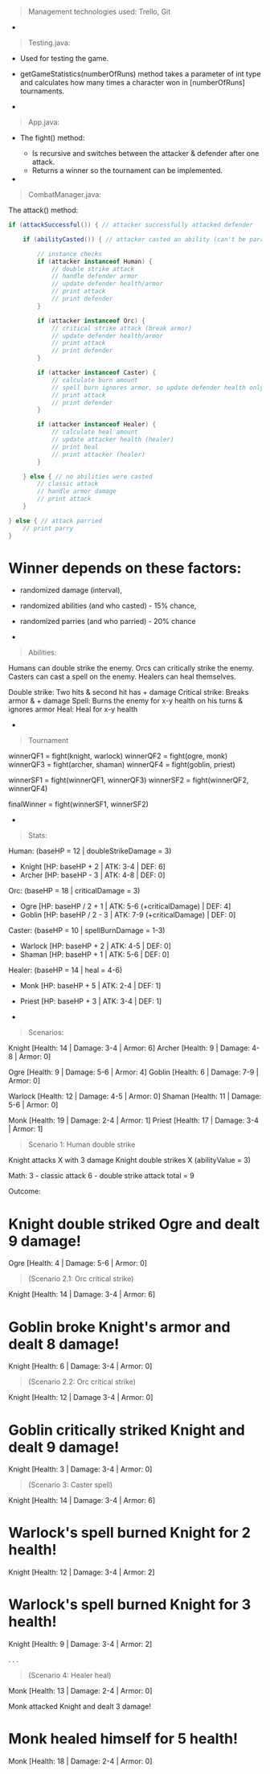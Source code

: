 > Management technologies used: Trello, Git

-

> Testing.java:

- Used for testing the game.
- getGameStatistics(numberOfRuns) method takes a parameter of int type and calculates how many times a character won in [numberOfRuns] tournaments.

-

> App.java:

- The fight() method:

  - Is recursive and switches between the attacker & defender after one attack.
  - Returns a winner so the tournament can be implemented.

-

> CombatManager.java:

The attack() method:

```Java
if (attackSuccessful()) { // attacker successfully attacked defender

    if (abilityCasted()) { // attacker casted an ability (can't be parried)

        // instance checks
        if (attacker instanceof Human) {
            // double strike attack
            // handle defender armor
            // update defender health/armor
            // print attack
            // print defender
        }

        if (attacker instanceof Orc) {
            // critical strike attack (break armor)
            // update defender health/armor
            // print attack
            // print defender
        }

        if (attacker instanceof Caster) {
            // calculate burn amount
            // spell burn ignores armor, so update defender health only
            // print attack
            // print defender
        }

        if (attacker instanceof Healer) {
            // calculate heal amount
            // update attacker health (healer)
            // print heal
            // print attacker (healer)
        }

    } else { // no abilities were casted
        // classic attack
        // handle armor damage
        // print attack
    }

} else { // attack parried
    // print parry
}
```

# Winner depends on these factors:

- randomized damage (interval),
- randomized abilities (and who casted) - 15% chance,
- randomized parries (and who parried) - 20% chance

-

> Abilities:

Humans can double strike the enemy.
Orcs can critically strike the enemy.
Casters can cast a spell on the enemy.
Healers can heal themselves.

Double strike: Two hits & second hit has + damage
Critical strike: Breaks armor & + damage
Spell: Burns the enemy for x-y health on his turns & ignores armor
Heal: Heal for x-y health

-

> Tournament

winnerQF1 = fight(knight, warlock)
winnerQF2 = fight(ogre, monk)
winnerQF3 = fight(archer, shaman)
winnerQF4 = fight(goblin, priest)

winnerSF1 = fight(winnerQF1, winnerQF3)
winnerSF2 = fight(winnerQF2, winnerQF4)

finalWinner = fight(winnerSF1, winnerSF2)

-

> Stats:

Human: (baseHP = 12 | doubleStrikeDamage = 3)

- Knight [HP: baseHP + 2 | ATK: 3-4 | DEF: 6]
- Archer [HP: baseHP - 3 | ATK: 4-8 | DEF: 0]

Orc: (baseHP = 18 | criticalDamage = 3)

- Ogre [HP: baseHP / 2 + 1 | ATK: 5-6 (+criticalDamage) | DEF: 4]
- Goblin [HP: baseHP / 2 - 3 | ATK: 7-9 (+criticalDamage) | DEF: 0]

Caster: (baseHP = 10 | spellBurnDamage = 1-3)

- Warlock [HP: baseHP + 2 | ATK: 4-5 | DEF: 0]
- Shaman [HP: baseHP + 1 | ATK: 5-6 | DEF: 0]

Healer: (baseHP = 14 | heal = 4-6)

- Monk [HP: baseHP + 5 | ATK: 2-4 | DEF: 1]
- Priest [HP: baseHP + 3 | ATK: 3-4 | DEF: 1]

-

> Scenarios:

Knight [Health: 14 | Damage: 3-4 | Armor: 6]
Archer [Health: 9 | Damage: 4-8 | Armor: 0]

Ogre [Health: 9 | Damage: 5-6 | Armor: 4]
Goblin [Health: 6 | Damage: 7-9 | Armor: 0]

Warlock [Health: 12 | Damage: 4-5 | Armor: 0]
Shaman [Health: 11 | Damage: 5-6 | Armor: 0]

Monk [Health: 19 | Damage: 2-4 | Armor: 1]
Priest [Health: 17 | Damage: 3-4 | Armor: 1]

> Scenario 1: Human double strike

Knight attacks X with 3 damage
Knight double strikes X (abilityValue = 3)

Math:
3 - classic attack
6 - double strike attack
total = 9

Outcome:

# Knight double striked Ogre and dealt 9 damage!

Ogre [Health: 4 | Damage: 5-6 | Armor: 0]

> (Scenario 2.1: Orc critical strike)

Knight [Health: 14 | Damage: 3-4 | Armor: 6]

# Goblin broke Knight's armor and dealt 8 damage!

Knight [Health: 6 | Damage: 3-4 | Armor: 0]

> (Scenario 2.2: Orc critical strike)

Knight [Health: 12 | Damage 3-4 | Armor: 0]

# Goblin critically striked Knight and dealt 9 damage!

Knight [Health: 3 | Damage: 3-4 | Armor: 0]

> (Scenario 3: Caster spell)

Knight [Health: 14 | Damage: 3-4 | Armor: 6]

# Warlock's spell burned Knight for 2 health!

Knight [Health: 12 | Damage: 3-4 | Armor: 2]

# Warlock's spell burned Knight for 3 health!

Knight [Health: 9 | Damage: 3-4 | Armor: 2]

.
.
.

> (Scenario 4: Healer heal)

Monk [Health: 13 | Damage: 2-4 | Armor: 0]

Monk attacked Knight and dealt 3 damage!

# Monk healed himself for 5 health!

Monk [Health: 18 | Damage: 2-4 | Armor: 0]
